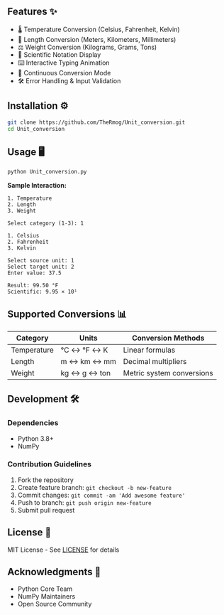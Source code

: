 ## Features ✨
- 🌡️ Temperature Conversion (Celsius, Fahrenheit, Kelvin)
- 📏 Length Conversion (Meters, Kilometers, Millimeters)
- ⚖️ Weight Conversion (Kilograms, Grams, Tons)
- 🔬 Scientific Notation Display
- ⌨️ Interactive Typing Animation
- 🔄 Continuous Conversion Mode
- 🛠️ Error Handling & Input Validation

## Installation ⚙️
```bash
git clone https://github.com/TheRmog/Unit_conversion.git
cd Unit_conversion
```

## Usage 🖥️
```bash
python Unit_conversion.py
```

**Sample Interaction:**
```
1. Temperature
2. Length
3. Weight

Select category (1-3): 1

1. Celsius
2. Fahrenheit
3. Kelvin

Select source unit: 1
Select target unit: 2
Enter value: 37.5

Result: 99.50 °F
Scientific: 9.95 × 10¹
```

## Supported Conversions 📊
| Category     | Units                          | Conversion Methods              |
|--------------|--------------------------------|----------------------------------|
| Temperature  | °C ↔ °F ↔ K                   | Linear formulas                  |
| Length       | m ↔ km ↔ mm                   | Decimal multipliers              |
| Weight       | kg ↔ g ↔ ton                  | Metric system conversions        |

## Development 🛠️
### Dependencies
- Python 3.8+
- NumPy

### Contribution Guidelines
1. Fork the repository
2. Create feature branch: `git checkout -b new-feature`
3. Commit changes: `git commit -am 'Add awesome feature'`
4. Push to branch: `git push origin new-feature`
5. Submit pull request

## License 📄
MIT License - See [LICENSE](LICENSE) for details

## Acknowledgments 🙏
- Python Core Team
- NumPy Maintainers
- Open Source Community
```
